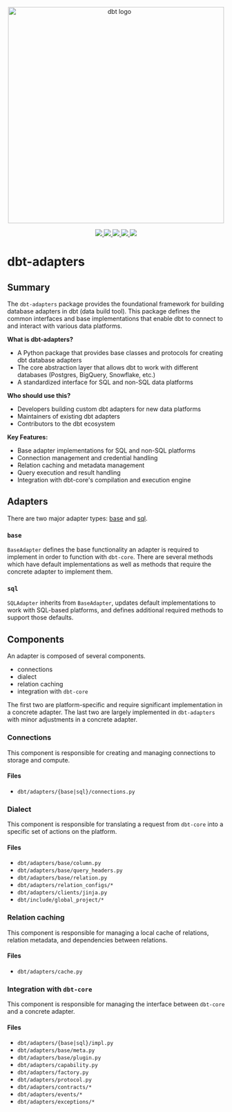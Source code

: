 <p align="center">
    <img
        src="https://raw.githubusercontent.com/dbt-labs/dbt/ec7dee39f793aa4f7dd3dae37282cc87664813e4/etc/dbt-logo-full.svg"
        alt="dbt logo"
        width="500"
    />
</p>

<p align="center">
    <a href="https://pypi.org/project/dbt-adapters/">
        <img src="https://badge.fury.io/py/dbt-adapters.svg" />
    </a>
    <a target="_blank" href="https://pypi.org/project/dbt-adapters/" style="background:none">
        <img src="https://img.shields.io/pypi/pyversions/dbt-adapters">
    </a>
    <a href="https://github.com/psf/black">
        <img src="https://img.shields.io/badge/code%20style-black-000000.svg" />
    </a>
    <a href="https://github.com/python/mypy">
        <img src="https://www.mypy-lang.org/static/mypy_badge.svg" />
    </a>
    <a href="https://pepy.tech/project/dbt-athena">
        <img src="https://static.pepy.tech/badge/dbt-adapters/month" />
    </a>
</p>

# dbt-adapters

## Summary

The `dbt-adapters` package provides the foundational framework for building database adapters in dbt (data build tool). This package defines the common interfaces and base implementations that enable dbt to connect to and interact with various data platforms.

**What is dbt-adapters?**
- A Python package that provides base classes and protocols for creating dbt database adapters
- The core abstraction layer that allows dbt to work with different databases (Postgres, BigQuery, Snowflake, etc.)
- A standardized interface for SQL and non-SQL data platforms

**Who should use this?**
- Developers building custom dbt adapters for new data platforms
- Maintainers of existing dbt adapters
- Contributors to the dbt ecosystem

**Key Features:**
- Base adapter implementations for SQL and non-SQL platforms
- Connection management and credential handling
- Relation caching and metadata management
- Query execution and result handling
- Integration with dbt-core's compilation and execution engine

## Adapters

There are two major adapter types: [base](/dbt-adapters/src/dbt/adapters/base/impl.py) and [sql](/dbt-adapters/src/dbt/adapters/sql/impl.py).

### `base`

`BaseAdapter` defines the base functionality an adapter is required to implement in order to function with `dbt-core`.
There are several methods which have default implementations as well as methods that require the concrete adapter to implement them.

### `sql`

`SQLAdapter` inherits from `BaseAdapter`, updates default implementations to work with SQL-based platforms,
and defines additional required methods to support those defaults.

## Components

An adapter is composed of several components.

- connections
- dialect
- relation caching
- integration with `dbt-core`

The first two are platform-specific and require significant implementation in a concrete adapter.
The last two are largely implemented in `dbt-adapters` with minor adjustments in a concrete adapter.

### Connections

This component is responsible for creating and managing connections to storage and compute.

#### Files
- `dbt/adapters/{base|sql}/connections.py`

### Dialect

This component is responsible for translating a request from `dbt-core` into a specific set of actions on the platform.

#### Files
- `dbt/adapters/base/column.py`
- `dbt/adapters/base/query_headers.py`
- `dbt/adapters/base/relation.py`
- `dbt/adapters/relation_configs/*`
- `dbt/adapters/clients/jinja.py`
- `dbt/include/global_project/*`

### Relation caching

This component is responsible for managing a local cache of relations, relation metadata, and dependencies between relations.

#### Files
- `dbt/adapters/cache.py`

### Integration with `dbt-core`

This component is responsible for managing the interface between `dbt-core` and a concrete adapter.

#### Files
- `dbt/adapters/{base|sql}/impl.py`
- `dbt/adapters/base/meta.py`
- `dbt/adapters/base/plugin.py`
- `dbt/adapters/capability.py`
- `dbt/adapters/factory.py`
- `dbt/adapters/protocol.py`
- `dbt/adapters/contracts/*`
- `dbt/adapters/events/*`
- `dbt/adapters/exceptions/*`
